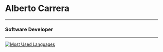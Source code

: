 # Alberto Carrera
***
### Software Developer
***
[![Most Used Languages](https://github-readme-stats.vercel.app/api/top-langs/?username=afcarrera&layout=compact)](https://github-readme-stats.vercel.app/api/top-langs/?username=afcarrera&layout=compact) 
<!--
**afcarrera/afcarrera** is a ✨ _special_ ✨ repository because its `README.md` (this file) appears on your GitHub profile.

Here are some ideas to get you started:

- 🔭 I’m currently working on ...
- 🌱 I’m currently learning ...
- 👯 I’m looking to collaborate on ...
- 🤔 I’m looking for help with ...
- 💬 Ask me about ...
- 📫 How to reach me: ...
- 😄 Pronouns: ...
- ⚡ Fun fact: ...
-->
